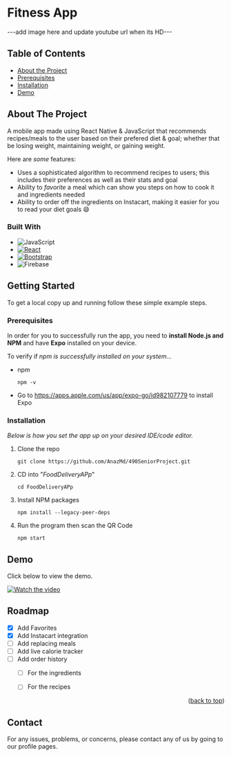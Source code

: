# Fitness App
---add image here and update youtube url when its HD---

## Table of Contents

- [About the Project](#about-the-project)
- [Prerequisites](#prerequisites)
- [Installation](#installation)
- [Demo](#demo)
 


<!-- ABOUT THE PROJECT -->
## About The Project

A mobile app made using React Native & JavaScript that recommends recipes/meals to the user based on their prefered diet & goal; whether that be losing weight, maintaining weight, or gaining weight.

Here are *some* features:
* Uses a sophisticated algorithm to recommend recipes to users; this includes their preferences as well as their stats and goal
* Ability to *favorite* a meal which can show you steps on how to cook it and ingredients needed
* Ability to order off the ingredients on Instacart, making it easier for you to read your diet goals :smile:


<!-- <p align="right">(<a href="#readme-top">back to top</a>)</p>
 -->


### Built With

* ![JavaScript](https://img.shields.io/badge/javascript-%23323330.svg?style=for-the-badge&logo=javascript&logoColor=%23F7DF1E)
* [![React][React.js]][React-url]
* [![Bootstrap][Bootstrap.com]][Bootstrap-url]
* ![Firebase](https://img.shields.io/badge/Firebase-039BE5?style=for-the-badge&logo=Firebase&logoColor=white)

<!-- <p align="right">(<a href="#readme-top">back to top</a>)</p>
 -->


<!-- GETTING STARTED -->
## Getting Started

To get a local copy up and running follow these simple example steps.

### Prerequisites

In order for you to successfully run the app, you need to **install Node.js and NPM** and have **Expo** installed on your device.
<br>

To verify if _npm is successfully installed on your system..._
* npm

  ```
  npm -v
  ```
  
* Go to https://apps.apple.com/us/app/expo-go/id982107779 to install Expo

### Installation

_Below is how you set the app up on your desired IDE/code editor._

1. Clone the repo
   ```
   git clone https://github.com/AnazMd/490SeniorProject.git
   ```   
2. CD into "_FoodDeliveryAPp_"
   ```
   cd FoodDeliveryAPp
   ```
3. Install NPM packages
   ```
   npm install --legacy-peer-deps
   ```
4. Run the program then scan the QR Code
   ```
   npm start
   ```

<!-- <p align="right">(<a href="#readme-top">back to top</a>)</p>
 -->


<!-- USAGE EXAMPLES -->
## Demo

Click below to view the demo.

[![Watch the video](https://img.youtube.com/vi/Ju3OgDplw1M/0.jpg)](https://youtu.be/Ju3OgDplw1M)



<!-- <p align="right">(<a href="#readme-top">back to top</a>)</p>
 -->


<!-- ROADMAP -->
## Roadmap

- [x] Add Favorites
- [x] Add Instacart integration
- [ ] Add replacing meals
- [ ] Add live calorie tracker
- [ ] Add order history
  - [ ] For the ingredients
  - [ ] For the recipes 


<p align="right">(<a href="#readme-top">back to top</a>)</p>


<!-- CONTACT -->
## Contact

For any issues, problems, or concerns, please contact any of us by going to our profile pages.

<!-- <p align="right">(<a href="#readme-top">back to top</a>)</p>
 -->


<!-- ACKNOWLEDGMENTS -->
<!-- ## Acknowledgments

Use this space to list resources you find helpful and would like to give credit to. I've included a few of my favorites to kick things off!

* [Choose an Open Source License](https://choosealicense.com)
* [GitHub Emoji Cheat Sheet](https://www.webpagefx.com/tools/emoji-cheat-sheet)
* [Malven's Flexbox Cheatsheet](https://flexbox.malven.co/)
* [Malven's Grid Cheatsheet](https://grid.malven.co/)
* [Img Shields](https://shields.io)
* [GitHub Pages](https://pages.github.com)
* [Font Awesome](https://fontawesome.com)
* [React Icons](https://react-icons.github.io/react-icons/search)

<p align="right">(<a href="#readme-top">back to top</a>)</p> -->


<!-- MARKDOWN LINKS & IMAGES -->
<!-- https://www.markdownguide.org/basic-syntax/#reference-style-links -->
[contributors-shield]: https://img.shields.io/github/contributors/othneildrew/Best-README-Template.svg?style=for-the-badge
[contributors-url]: https://github.com/othneildrew/Best-README-Template/graphs/contributors
[forks-shield]: https://img.shields.io/github/forks/othneildrew/Best-README-Template.svg?style=for-the-badge
[forks-url]: https://github.com/othneildrew/Best-README-Template/network/members
[stars-shield]: https://img.shields.io/github/stars/othneildrew/Best-README-Template.svg?style=for-the-badge
[stars-url]: https://github.com/othneildrew/Best-README-Template/stargazers
[issues-shield]: https://img.shields.io/github/issues/othneildrew/Best-README-Template.svg?style=for-the-badge
[issues-url]: https://github.com/othneildrew/Best-README-Template/issues
[license-shield]: https://img.shields.io/github/license/othneildrew/Best-README-Template.svg?style=for-the-badge
[license-url]: https://github.com/othneildrew/Best-README-Template/blob/master/LICENSE.txt
[linkedin-shield]: https://img.shields.io/badge/-LinkedIn-black.svg?style=for-the-badge&logo=linkedin&colorB=555
[linkedin-url]: https://linkedin.com/in/othneildrew
[product-screenshot]: images/screenshot.png
[Next.js]: https://img.shields.io/badge/next.js-000000?style=for-the-badge&logo=nextdotjs&logoColor=white
[Next-url]: https://nextjs.org/
[React.js]: https://img.shields.io/badge/React-20232A?style=for-the-badge&logo=react&logoColor=61DAFB
[React-url]: https://reactjs.org/
[Vue.js]: https://img.shields.io/badge/Vue.js-35495E?style=for-the-badge&logo=vuedotjs&logoColor=4FC08D
[Vue-url]: https://vuejs.org/
[Angular.io]: https://img.shields.io/badge/Angular-DD0031?style=for-the-badge&logo=angular&logoColor=white
[Angular-url]: https://angular.io/
[Svelte.dev]: https://img.shields.io/badge/Svelte-4A4A55?style=for-the-badge&logo=svelte&logoColor=FF3E00
[Svelte-url]: https://svelte.dev/
[Laravel.com]: https://img.shields.io/badge/Laravel-FF2D20?style=for-the-badge&logo=laravel&logoColor=white
[Laravel-url]: https://laravel.com
[Bootstrap.com]: https://img.shields.io/badge/Bootstrap-563D7C?style=for-the-badge&logo=bootstrap&logoColor=white
[Bootstrap-url]: https://getbootstrap.com
[JQuery.com]: https://img.shields.io/badge/jQuery-0769AD?style=for-the-badge&logo=jquery&logoColor=white
[JQuery-url]: https://jquery.com 
